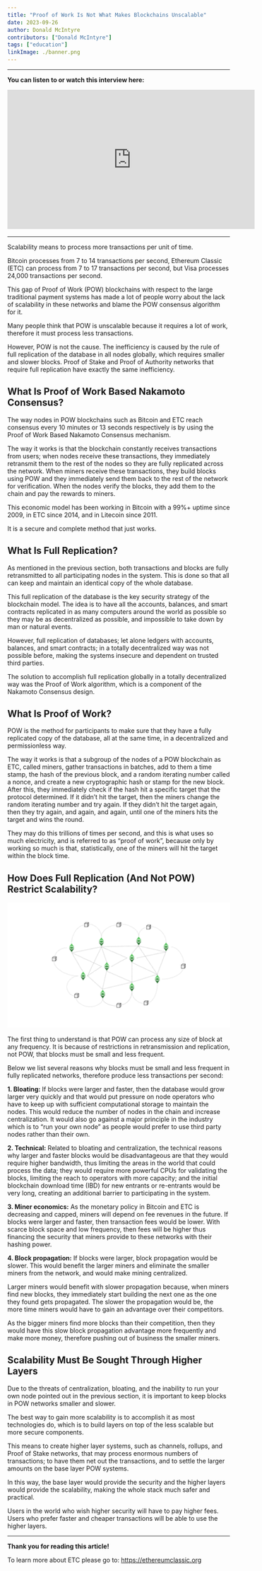```yaml
---
title: "Proof of Work Is Not What Makes Blockchains Unscalable"
date: 2023-09-26
author: Donald McIntyre
contributors: ["Donald McIntyre"]
tags: ["education"]
linkImage: ./banner.png
---
```


---
**You can listen to or watch this interview here:**

<iframe width="560" height="315" src="https://www.youtube.com/embed/q7Imiz1AfFs?si=SdywKUXF1pTOhGqe" title="YouTube video player" frameborder="0" allow="accelerometer; autoplay; clipboard-write; encrypted-media; gyroscope; picture-in-picture; web-share" allowfullscreen></iframe>

---

Scalability means to process more transactions per unit of time. 

Bitcoin processes from 7 to 14 transactions per second, Ethereum Classic (ETC) can process from 7 to 17 transactions per second, but Visa processes 24,000 transactions per second.

This gap of Proof of Work (POW) blockchains with respect to the large traditional payment systems has made a lot of people worry about the lack of scalability in these networks and blame the POW consensus algorithm for it.

Many people think that POW is unscalable because it requires a lot of work, therefore it must process less transactions. 

However, POW is not the cause. The inefficiency is caused by the rule of full replication of the database in all nodes globally, which requires smaller and slower blocks. Proof of Stake and Proof of Authority networks that require full replication have exactly the same inefficiency.

## What Is Proof of Work Based Nakamoto Consensus?

The way nodes in POW blockchains such as Bitcoin and ETC reach consensus every 10 minutes or 13 seconds respectively is by using the Proof of Work Based Nakamoto Consensus mechanism.

The way it works is that the blockchain constantly receives transactions from users; when nodes receive these transactions, they immediately retransmit them to the rest of the nodes so they are fully replicated across the network. When miners receive these transactions, they build blocks using POW and they immediately send them back to the rest of the network for verification. When the nodes verify the blocks, they add them to the chain and pay the rewards to miners. 

This economic model has been working in Bitcoin with a 99%+ uptime since 2009, in ETC since 2014, and in Litecoin since 2011. 

It is a secure and complete method that just works.

## What Is Full Replication?

As mentioned in the previous section, both transactions and blocks are fully retransmitted to all participating nodes in the system. This is done so that all can keep and maintain an identical copy of the whole database.

This full replication of the database is the key security strategy of the blockchain model. The idea is to have all the accounts, balances, and smart contracts replicated in as many computers around the world as possible so they may be as decentralized as possible, and impossible to take down by man or natural events.

However, full replication of databases; let alone ledgers with accounts, balances, and smart contracts; in a totally decentralized way was not possible before, making the systems insecure and dependent on trusted third parties.

The solution to accomplish full replication globally in a totally decentralized way was the Proof of Work algorithm, which is a component of the Nakamoto Consensus design.

## What Is Proof of Work?

POW is the method for participants to make sure that they have a fully replicated copy of the database, all at the same time, in a decentralized and permissionless way.

The way it works is that a subgroup of the nodes of a POW blockchain as ETC, called miners, gather transactions in batches, add to them a time stamp, the hash of the previous block, and a random iterating number called a nonce, and create a new cryptographic hash or stamp for the new block. After this, they immediately check if the hash hit a specific target that the protocol determined. If it didn’t hit the target, then the miners change the random iterating number and try again. If they didn’t hit the target again, then they try again, and again, and again, until one of the miners hits the target and wins the round. 

They may do this trillions of times per second, and this is what uses so much electricity, and is referred to as “proof of work”, because only by working so much is that, statistically, one of the miners will hit the target within the block time.

## How Does Full Replication (And Not POW) Restrict Scalability?

![Propagation of a block.](1.png)

The first thing to understand is that POW can process any size of block at any frequency. It is because of restrictions in retransmission and replication, not POW, that blocks must be small and less frequent.

Below we list several reasons why blocks must be small and less frequent in fully replicated networks, therefore produce less transactions per second:

**1. Bloating:** If blocks were larger and faster, then the database would grow larger very quickly and that would put pressure on node operators who have to keep up with sufficient computational storage to maintain the nodes. This would reduce the number of nodes in the chain and increase centralization. It would also go against a major principle in the industry which is to “run your own node” as people would prefer to use third party nodes rather than their own.

**2. Technical:** Related to bloating and centralization, the technical reasons why larger and faster blocks would be disadvantageous are that they would require higher bandwidth, thus limiting the areas in the world that could process the data; they would require more powerful CPUs for validating the blocks, limiting the reach to operators with more capacity; and the initial blockchain download time (IBD) for new entrants or re-entrants would be very long, creating an additional barrier to participating in the system.

**3. Miner economics:** As the monetary policy in Bitcoin and ETC is decreasing and capped, miners will depend on fee revenues in the future. If blocks were larger and faster, then transaction fees would be lower. With scarce block space and low frequency, then fees will be higher thus financing the security that miners provide to these networks with their hashing power.

**4. Block propagation:** If blocks were larger, block propagation would be slower. This would benefit the larger miners and eliminate the smaller miners from the network, and would make mining centralized.

Larger miners would benefit with slower propagation because, when miners find new blocks, they immediately start building the next one as the one they found gets propagated. The slower the propagation would be, the more time miners would have to gain an advantage over their competitors. 

As the bigger miners find more blocks than their competition, then they would have this slow block propagation advantage more frequently and make more money, therefore pushing out of business the smaller miners.

## Scalability Must Be Sought Through Higher Layers

Due to the threats of centralization, bloating, and the inability to run your own node pointed out in the previous section, it is important to keep blocks in POW networks smaller and slower.

The best way to gain more scalability is to accomplish it as most technologies do, which is to build layers on top of the less scalable but more secure components.

This means to create higher layer systems, such as channels, rollups, and Proof of Stake networks, that may process enormous numbers of transactions; to have them net out the transactions, and to settle the larger amounts on the base layer POW systems.

In this way, the base layer would provide the security and the higher layers would provide the scalability, making the whole stack much safer and practical.

Users in the world who wish higher security will have to pay higher fees. Users who prefer faster and cheaper transactions will be able to use the higher layers.

---

**Thank you for reading this article!**

To learn more about ETC please go to: https://ethereumclassic.org
